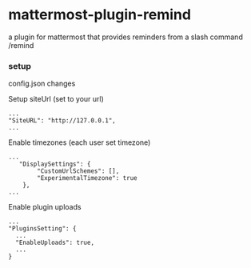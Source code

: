# mattermost-plugin-remind
a plugin for mattermost that provides reminders from a slash command /remind

### setup
config.json changes

Setup siteUrl (set to your url)
```
...
"SiteURL": "http://127.0.0.1",
...
```

Enable timezones (each user set timezone)
```
...
   "DisplaySettings": {
        "CustomUrlSchemes": [],
        "ExperimentalTimezone": true
    },
...
```

Enable plugin uploads
```
...
"PluginsSetting": {
  ...
  "EnableUploads": true,
  ...
}
```
